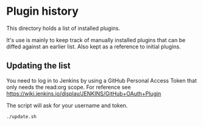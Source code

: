 # Plugin history

This directory holds a list of installed plugins.

It's use is mainly to keep track of manually installed plugins that can
be diffed against an earlier list. Also kept as a reference to initial plugins.

## Updating the list

You need to log in to Jenkins by using a GitHub Personal Access Token that
only needs the read:org scope. For reference see
https://wiki.jenkins.io/display/JENKINS/GitHub+OAuth+Plugin

The script will ask for your username and token.

```bash
./update.sh
```
